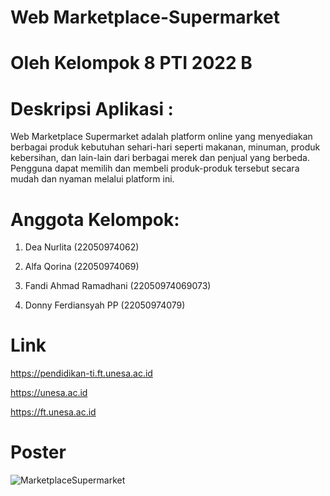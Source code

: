 # Web Marketplace-Supermarket
# Oleh Kelompok 8 PTI 2022 B

# Deskripsi Aplikasi : 

Web Marketplace Supermarket adalah platform online yang menyediakan berbagai produk kebutuhan sehari-hari
seperti makanan, minuman, produk kebersihan, dan lain-lain dari berbagai merek dan penjual yang berbeda.
Pengguna dapat memilih dan membeli produk-produk tersebut secara mudah dan nyaman melalui platform ini.

# Anggota Kelompok:

1. Dea Nurlita (22050974062) 

2. Alfa Qorina (22050974069) 

3. Fandi Ahmad Ramadhani (22050974069073)

4. Donny Ferdiansyah PP (22050974079)

# Link

https://pendidikan-ti.ft.unesa.ac.id

https://unesa.ac.id

https://ft.unesa.ac.id

# Poster

![MarketplaceSupermarket](https://github.com/DFerdiansyah03/Marketplace-Supermarket/assets/111141667/1a963b65-1b12-4226-8eae-fa48f2344219)
